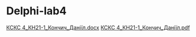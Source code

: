 # Delphi-lab4
 
[КСКС 4_КН21-1_Кончич_Даніїл.docx](https://github.com/DaniilK19/Delphi-lab4/files/13205865/4_.21-1_._.docx)
[КСКС 4_КН21-1_Кончич_Даніїл.pdf](https://github.com/DaniilK19/Delphi-lab4/files/13205864/4_.21-1_._.pdf)
